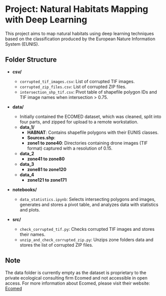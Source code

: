 # Project: Natural Habitats Mapping with Deep Learning

This project aims to map natural habitats using deep learning techniques based on the classification produced by the European Nature Information System (EUNIS).

## Folder Structure
- **csv/**
  - `corrupted_tif_images.csv`: List of corrupted TIF images.
  - `corrupted_zip_files.csv`: List of corrupted ZIP files.
  - `intersection_shp_tif.csv`: Pivot table of shapefile polygon IDs and TIF image names when intersection > 0.75.

- **data/**
  - Initially contained the ECOMED dataset, which was cleaned, split into four parts, and zipped for upload to a remote workstation.
  - **data_1/**
    - **HABNAT**: Contains shapefile polygons with their EUNIS classes. 
    - **Sources.shp**: 
    - **zone1 to zone40**: Directories containing drone images (TIF format) captured with a resolution of 0.15. 
  - **data_2**
    - **zone41 to zone80** 
  - **data_3**
    - **zone81 to zone120** 
  - **data_4**
    - **zone121 to zone171** 

- **notebooks/**
  - `data_statistics.ipynb`: Selects intersecting polygons and images, generates and stores a pivot table, and analyzes data with statistics and plots.

- **src/**
  - `check_corrupted_tif.py`: Checks corrupted TIF images and stores their names.
  - `unzip_and_check_corrupted_zip.py`: Unzips zone folders data and stores the list of corrupted ZIP files.

## Note
The data folder is currently empty as the dataset is proprietary to the private ecological consulting firm Ecomed and not accessible in open access. For more information about Ecomed, please visit their website: [Ecomed](https://ecomed.fr/)